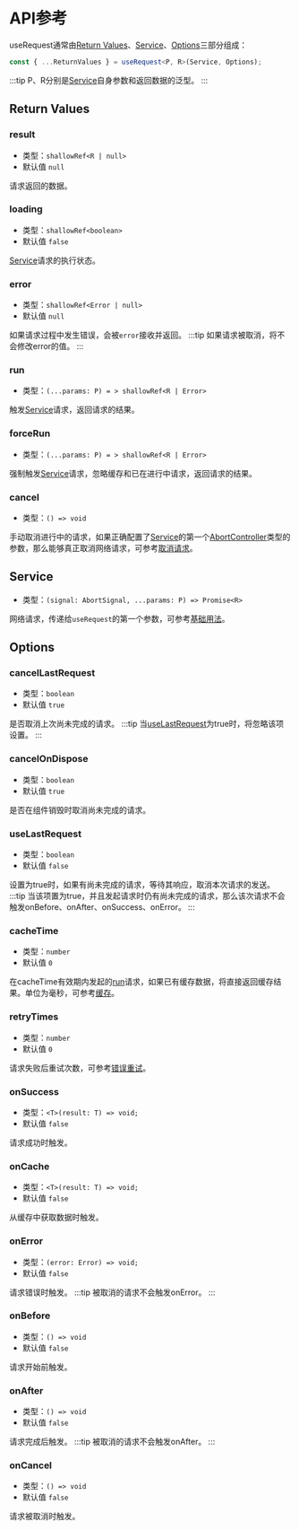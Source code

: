 # API参考
useRequest通常由[Return Values](#return-values)、[Service](#service)、[Options](#options)三部分组成：
```ts
const { ...ReturnValues } = useRequest<P, R>(Service, Options);
```
:::tip
P、R分别是[Service](#service)自身参数和返回数据的泛型。
:::

## Return Values
### result
- 类型：`shallowRef<R | null>`
- 默认值 `null`

请求返回的数据。

### loading
- 类型：`shallowRef<boolean>`
- 默认值 `false`

[Service](#service)请求的执行状态。

### error
- 类型：`shallowRef<Error | null>`
- 默认值 `null`

如果请求过程中发生错误，会被`error`接收并返回。
:::tip
如果请求被取消，将不会修改error的值。
:::

### run
- 类型：`(...params: P) = > shallowRef<R | Error>`

触发[Service](#service)请求，返回请求的结果。

### forceRun
- 类型：`(...params: P) = > shallowRef<R | Error>`

强制触发[Service](#service)请求，忽略缓存和已在进行中请求，返回请求的结果。

### cancel
- 类型：`() => void`

手动取消进行中的请求，如果正确配置了[Service](#service)的第一个[AbortController](https://developer.mozilla.org/en-US/docs/Web/API/AbortController)类型的参数，那么能够真正取消网络请求，可参考[取消请求](/document/cancel.md)。

## Service
- 类型：`(signal: AbortSignal, ...params: P) => Promise<R>`

网络请求，传递给`useRequest`的第一个参数，可参考[基础用法](/document/basic.md)。

## Options
### cancelLastRequest
- 类型：`boolean`
- 默认值 `true`

是否取消上次尚未完成的请求。
:::tip
当[useLastRequest](#uselastrequest)为true时，将忽略该项设置。
:::

### cancelOnDispose
- 类型：`boolean`
- 默认值 `true`

是否在组件销毁时取消尚未完成的请求。

### useLastRequest
- 类型：`boolean`
- 默认值 `false`

设置为true时，如果有尚未完成的请求，等待其响应，取消本次请求的发送。
:::tip
当该项置为true，并且发起请求时仍有尚未完成的请求，那么该次请求不会触发onBefore、onAfter、onSuccess、onError。
:::

### cacheTime
- 类型：`number`
- 默认值 `0`

在cacheTime有效期内发起的[run](#run)请求，如果已有缓存数据，将直接返回缓存结果。单位为毫秒，可参考[缓存](/document/cache.md)。

### retryTimes
- 类型：`number`
- 默认值 `0`

请求失败后重试次数，可参考[错误重试](/document/retry.md)。

### onSuccess
- 类型：`<T>(result: T) => void;`
- 默认值 `false`

请求成功时触发。

### onCache
- 类型：`<T>(result: T) => void;`
- 默认值 `false`

从缓存中获取数据时触发。

### onError
- 类型：`(error: Error) => void;`
- 默认值 `false`

请求错误时触发。
:::tip
被取消的请求不会触发onError。
:::

### onBefore
- 类型：`() => void`
- 默认值 `false`

请求开始前触发。

### onAfter
- 类型：`() => void`
- 默认值 `false`

请求完成后触发。
:::tip
被取消的请求不会触发onAfter。
:::

### onCancel
- 类型：`() => void`
- 默认值 `false`

请求被取消时触发。
